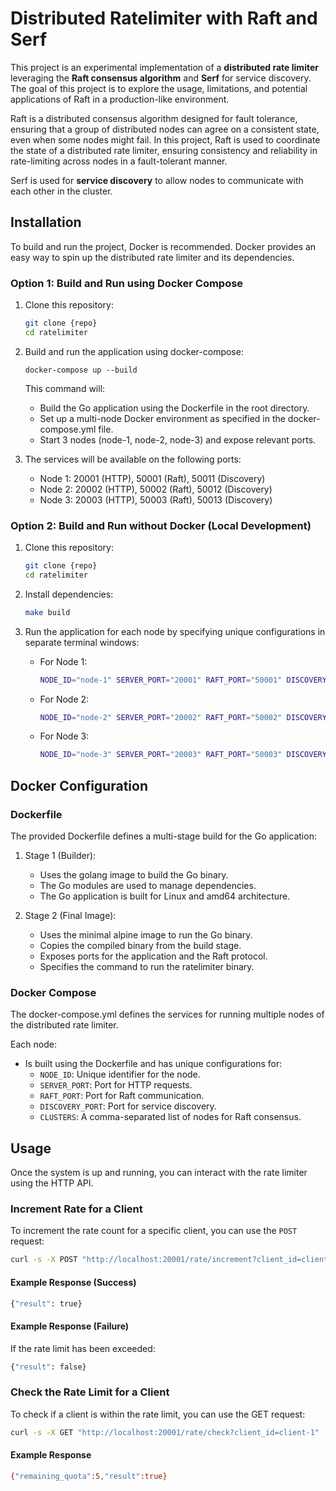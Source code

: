 # Distributed Ratelimiter with Raft and Serf

This project is an experimental implementation of a **distributed rate limiter** leveraging the **Raft consensus algorithm** and **Serf** for service discovery. The goal of this project is to explore the usage, limitations, and potential applications of Raft in a production-like environment.

Raft is a distributed consensus algorithm designed for fault tolerance, ensuring that a group of distributed nodes can agree on a consistent state, even when some nodes might fail. In this project, Raft is used to coordinate the state of a distributed rate limiter, ensuring consistency and reliability in rate-limiting across nodes in a fault-tolerant manner.

Serf is used for **service discovery** to allow nodes to communicate with each other in the cluster.

## Installation
To build and run the project, Docker is recommended. Docker provides an easy way to spin up the distributed rate limiter and its dependencies.


### Option 1: Build and Run using Docker Compose

1. Clone this repository:
    ```bash
    git clone {repo}
    cd ratelimiter
    ```
2. Build and run the application using docker-compose:
    ```
    docker-compose up --build
    ```
   
    This command will:
    * Build the Go application using the Dockerfile in the root directory.
    * Set up a multi-node Docker environment as specified in the docker-compose.yml file.
    * Start 3 nodes (node-1, node-2, node-3) and expose relevant ports.

3. The services will be available on the following ports:
    * Node 1: 20001 (HTTP), 50001 (Raft), 50011 (Discovery)
    * Node 2: 20002 (HTTP), 50002 (Raft), 50012 (Discovery)
    * Node 3: 20003 (HTTP), 50003 (Raft), 50013 (Discovery)

### Option 2: Build and Run without Docker (Local Development) ###

1. Clone this repository:
    ```bash
    git clone {repo}
    cd ratelimiter
    ```

2. Install dependencies:
    ```bash
    make build
    ```

3. Run the application for each node by specifying unique configurations in separate terminal windows:
    * For Node 1:
        ``` bash
        NODE_ID="node-1" SERVER_PORT="20001" RAFT_PORT="50001" DISCOVERY_PORT="50011" CLUSTERS="127.0.0.1:50011,127.0.0.1:50012,127.0.0.1:50013" ./ratelimiter
		```

    * For Node 2:
        ``` bash
        NODE_ID="node-2" SERVER_PORT="20002" RAFT_PORT="50002" DISCOVERY_PORT="50012" CLUSTERS="127.0.0.1:50011,127.0.0.1:50012,127.0.0.1:50013" ./ratelimiter
		```

    * For Node 3:
       ``` bash
       NODE_ID="node-3" SERVER_PORT="20003" RAFT_PORT="50003" DISCOVERY_PORT="50013" CLUSTERS="127.0.0.1:50011,127.0.0.1:50012,127.0.0.1:50013" ./ratelimiter
	   ```
## Docker Configuration

### Dockerfile
The provided Dockerfile defines a multi-stage build for the Go application:

1. Stage 1 (Builder):
    * Uses the golang image to build the Go binary.
    * The Go modules are used to manage dependencies.
    * The Go application is built for Linux and amd64 architecture.

2. Stage 2 (Final Image):
    * Uses the minimal alpine image to run the Go binary.
    * Copies the compiled binary from the build stage.
    * Exposes ports for the application and the Raft protocol.
    * Specifies the command to run the ratelimiter binary.

### Docker Compose
The docker-compose.yml defines the services for running multiple nodes of the distributed rate limiter.

Each node:
* Is built using the Dockerfile and has unique configurations for:
    * `NODE_ID`: Unique identifier for the node.
    * `SERVER_PORT`: Port for HTTP requests.
    * `RAFT_PORT`: Port for Raft communication.
    * `DISCOVERY_PORT`: Port for service discovery.
    * `CLUSTERS`: A comma-separated list of nodes for Raft consensus.

## Usage

Once the system is up and running, you can interact with the rate limiter using the HTTP API.


### Increment Rate for a Client

To increment the rate count for a specific client, you can use the `POST` request:

```bash
curl -s -X POST "http://localhost:20001/rate/increment?client_id=client-1"
```

#### Example Response (Success)
```bash
{"result": true}
```

#### Example Response (Failure)

If the rate limit has been exceeded:
```bash
{"result": false}
```

### Check the Rate Limit for a Client

To check if a client is within the rate limit, you can use the GET request:

```bash
curl -s -X GET "http://localhost:20001/rate/check?client_id=client-1"
```

#### Example Response

```bash
{"remaining_quota":5,"result":true}
```